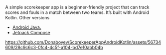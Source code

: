 A simple scorekeeper app is a beginner-friendly project that can track scores and fouls in a match between two teams. It’s built with Android Kotlin.
Other versions 
* [Android Java.](https://github.com/Donaboyev/ScoreKeeperAppAndroidJava)
* [Jetpack Compose](https://github.com/Donaboyev/ScorekeeperAppJetpackCompose)

https://github.com/Donaboyev/ScorekeeperAppAndroidKotlin/assets/56734609/28c9c6c3-0fc4-4c5f-a104-bd7e10abb04b

